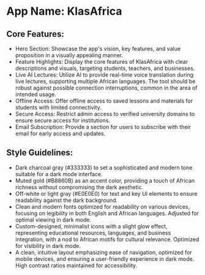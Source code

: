 # **App Name**: KlasAfrica

## Core Features:

- Hero Section: Showcase the app's vision, key features, and value proposition in a visually appealing manner.
- Feature Highlights: Display the core features of KlasAfrica with clear descriptions and visuals, targeting students, teachers, and businesses.
- Live AI Lectures: Utilize AI to provide real-time voice translation during live lectures, supporting multiple African languages. The tool should be robust against possible connection interruptions, common in the area of intended usage.
- Offline Access: Offer offline access to saved lessons and materials for students with limited connectivity.
- Secure Access: Restrict admin access to verified university domains to ensure secure access for institutions.
- Email Subscription: Provide a section for users to subscribe with their email for early access and updates.

## Style Guidelines:

- Dark charcoal gray (#333333) to set a sophisticated and modern tone suitable for a dark mode interface.
- Muted gold (#B8860B) as an accent color, providing a touch of African richness without compromising the dark aesthetic.
- Off-white or light gray (#E0E0E0) for text and key UI elements to ensure readability against the dark background.
- Clean and modern fonts optimized for readability on various devices, focusing on legibility in both English and African languages. Adjusted for optimal viewing in dark mode.
- Custom-designed, minimalist icons with a slight glow effect, representing educational resources, languages, and business integration, with a nod to African motifs for cultural relevance. Optimized for visibility in dark mode.
- A clean, intuitive layout emphasizing ease of navigation, optimized for mobile devices, and ensuring a user-friendly experience in dark mode. High contrast ratios maintained for accessibility.